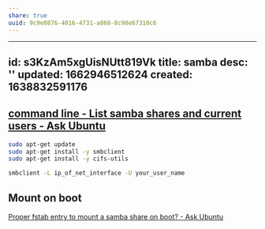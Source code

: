 ```yaml
---
share: true
uuid: 9c9e0876-4016-4731-a868-8c98e67310c6
---
```

---
id: s3KzAm5xgUisNUtt819Vk
title: samba
desc: ''
updated: 1662946512624
created: 1638832591176
---

## [command line - List samba shares and current users - Ask Ubuntu](https://askubuntu.com/questions/102924/list-samba-shares-and-current-users)

```bash
sudo apt-get update
sudo apt-get install -y smbclient
sudo apt-get install -y cifs-utils
```

``` bash
smbclient -L ip_of_net_interface -U your_user_name
```

## Mount on boot

[Proper fstab entry to mount a samba share on boot? - Ask Ubuntu](https://askubuntu.com/questions/157128/proper-fstab-entry-to-mount-a-samba-share-on-boot)
